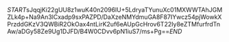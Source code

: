 $START$sJqqjKi22gUU8z1wuK40n2096lU+5LdryaTYunuXc01MXWWTAhJGMZLk4p+Na9An3lCxadp9sxPAZPD/DaXzeNMYdmuGA8F87IYwcz54pjWowkXPrzddGKzV3QWBiR2OkOax4ntLirK2uf6eAUpGcHrov6T22Iy8eZTMfurfrdTnAw/aDGy58Ze9Ug1DJFD/B4W0CDvv6pN1iuS7/ms+Pg==$END$